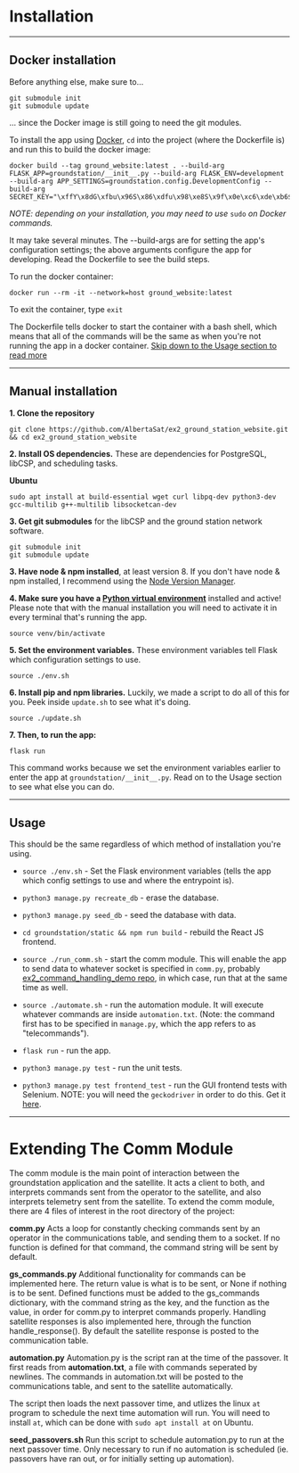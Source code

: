 # Installation
---

## Docker installation

Before anything else, make sure to...

```
git submodule init
git submodule update
```

... since the Docker image is still going to need the git modules.

To install the app using [Docker](https://docs.docker.com/get-docker/), `cd` into the project (where the Dockerfile is) and run this to build the docker image:

```
docker build --tag ground_website:latest . --build-arg FLASK_APP=groundstation/__init__.py --build-arg FLASK_ENV=development --build-arg APP_SETTINGS=groundstation.config.DevelopmentConfig --build-arg SECRET_KEY="\xffY\x8dG\xfbu\x96S\x86\xdfu\x98\xe8S\x9f\x0e\xc6\xde\xb6$\xab:\x9d\x8b"
```

*NOTE: depending on your installation, you may need to use* `sudo` *on Docker commands.*

It may take several minutes. The --build-args are for setting the app's configuration settings; the above arguments configure the app for developing. Read the Dockerfile to see the build steps.

To run the docker container:

```
docker run --rm -it --network=host ground_website:latest
```

To exit the container, type `exit`

The Dockerfile tells docker to start the container with a bash shell, which means that all of the commands will be the same as when you're not running the app in a docker container. [Skip down to the Usage section to read more](#usage)

---

## Manual installation

**1. Clone the repository**

```
git clone https://github.com/AlbertaSat/ex2_ground_station_website.git && cd ex2_ground_station_website
```

**2. Install OS dependencies.** These are dependencies for PostgreSQL, libCSP, and scheduling tasks.

**Ubuntu**
```
sudo apt install at build-essential wget curl libpq-dev python3-dev gcc-multilib g++-multilib libsocketcan-dev
```

**3. Get git submodules** for the libCSP and the ground station network software.

```
git submodule init
git submodule update
```

**3. Have node & npm installed**, at least version 8. If you don't have node & npm installed, I recommend using the [Node Version Manager](https://github.com/nvm-sh/nvm).

**4. Make sure you have a [Python virtual environment](https://docs.python.org/3/tutorial/venv.html)** installed and active! Please note that with the manual installation you will need to activate it in every terminal that's running the app.

```
source venv/bin/activate
```

**5. Set the environment variables.** These environment variables tell Flask which configuration settings to use.

```
source ./env.sh
```

**6. Install pip and npm libraries.** Luckily, we made a script to do all of this for you. Peek inside `update.sh` to see what it's doing.

```
source ./update.sh
```  

**7. Then, to run the app:**

```
flask run
```

This command works because we set the environment variables earlier to enter the app at `groundstation/__init__.py`. Read on to the Usage section to see what else you can do.

---

## Usage

This should be the same regardless of which method of installation you're using.

* `source ./env.sh` - Set the Flask environment variables (tells the app which config settings to use and where the entrypoint is).

* `python3 manage.py recreate_db` - erase the database.

* `python3 manage.py seed_db` - seed the database with data.

* `cd groundstation/static && npm run build` - rebuild the React JS frontend.

* `source ./run_comm.sh` - start the comm module. This will enable the app to send data to whatever socket is specified in `comm.py`, probably [ex2_command_handling_demo repo](https://github.com/AlbertaSat/ex2_command_handling_demo), in which case, run that at the same time as well.

* `source ./automate.sh` - run the automation module. It will execute whatever commands are inside `automation.txt`. (Note: the command first has to be specified in `manage.py`, which the app refers to as "telecommands").

* `flask run` - run the app.

* `python3 manage.py test` - run the unit tests.

* `python3 manage.py test frontend_test` - run the GUI frontend tests with Selenium. NOTE: you will need the `geckodriver` in order to do this. Get it [here](https://github.com/mozilla/geckodriver/releases).

---

# Extending The Comm Module

The comm module is the main point of interaction between the groundstation application and the satellite. It acts a client to both, and interprets commands sent from the operator to the satellite, and also interprets telemetry sent from the satellite. To extend the comm module, there are 4 files of interest in the root directory of the project:

**comm.py**
Acts a loop for constantly checking commands sent by an operator in the communications table, and sending them to a socket.
If no function is defined for that command, the command string will be sent by default.

**gs_commands.py**
Additional functionality for commands can be implemented here. The return value is what is to be sent, or None if nothing is to be sent. Defined functions must be added to the gs_commands dictionary, with the command string as the key, and the function as the value, in order for comm.py to interpret commands properly.
Handling satellite responses is also implemented here, through the function handle_response(). By default the satellite response is posted to the communication table.

**automation.py**
Automation.py is the script ran at the time of the passover. It first reads from **automation.txt**, a file with commands seperated by newlines. The commands in automation.txt will be posted to the communications table, and sent to the satellite automatically.

The script then loads the next passover time, and utlizes the linux `at` program to schedule the next time automation will run. You will need to install `at`, which can be done with `sudo apt install at` on Ubuntu.

**seed_passovers.sh**
Run this script to schedule automation.py to run at the next passover time. Only necessary to run if no automation is scheduled (ie. passovers have ran out, or for initially setting up automation).
